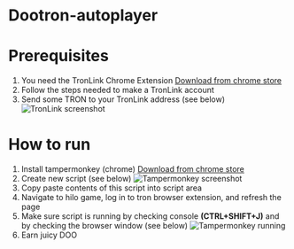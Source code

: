 # Dootron-autoplayer

# Prerequisites
1. You need the TronLink Chrome Extension [Download from chrome store](https://chrome.google.com/webstore/detail/tronlink/ibnejdfjmmkpcnlpebklmnkoeoihofec)
2. Follow the steps needed to make a TronLink account
3. Send some TRON to your TronLink address (see below)
![TronLink screenshot](https://coincodex.com/en/resources/images//admin/news/how-to-create-a-tron/tronwalletguide3.png)

# How to run

1. Install tampermonkey (chrome) [Download from chrome store](https://chrome.google.com/webstore/detail/tampermonkey/dhdgffkkebhmkfjojejmpbldmpobfkfo)
2. Create new script (see below)
![Tampermonkey screenshot](https://cdn-images-1.medium.com/max/1600/1*gR0YqSsl6jLKi2Q0CHTo2w.jpeg)
3. Copy paste contents of this script into script area
4. Navigate to hilo game, log in to tron browser extension, and refresh the page
5. Make sure script is running by checking console **(CTRL+SHIFT+J)** and by checking the browser window (see below)
![Tampermonkey running](https://lh3.googleusercontent.com/OVCVtgJndAwm3z5nVcJOVAu_47SqtKbCPcr1UqJzySAaQHjyCReLdpEYNuGc-Mz4uQU1xilwDA=w640-h400-e365)
6. Earn juicy DOO
